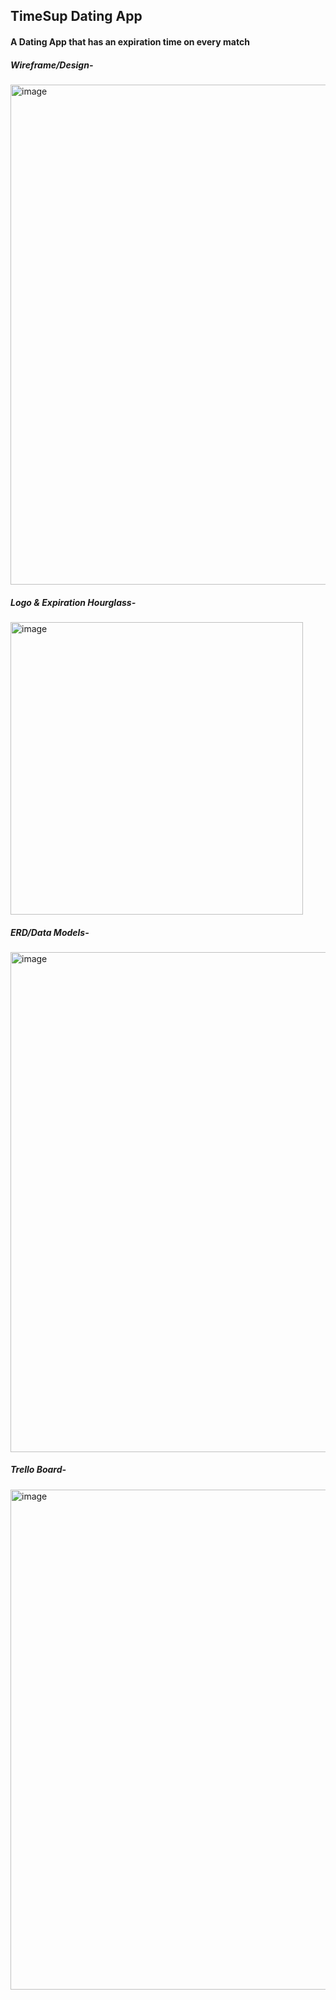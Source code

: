 ## TimeSup Dating App

#### A Dating App that has an expiration time on every match

##### Wireframe/Design-
<img width="800" alt="image" src="https://user-images.githubusercontent.com/72634228/183264468-3de0fdfd-9a49-4f54-9709-e1376ca201be.png">

##### Logo & Expiration Hourglass-
<img width="468" alt="image" src="https://user-images.githubusercontent.com/72634228/183358191-b220e1cc-91e3-4d4b-827c-b90e6ad04c07.png">


##### ERD/Data Models- 
<img width="800" alt="image" src="https://user-images.githubusercontent.com/72634228/183278374-94eb42ff-fbe8-4c61-a152-acf7c7d5113a.png">

##### Trello Board- 
<img width="800" alt="image" src="https://user-images.githubusercontent.com/72634228/183279009-cffea04e-7203-4182-8fd0-355a6684996a.png">
